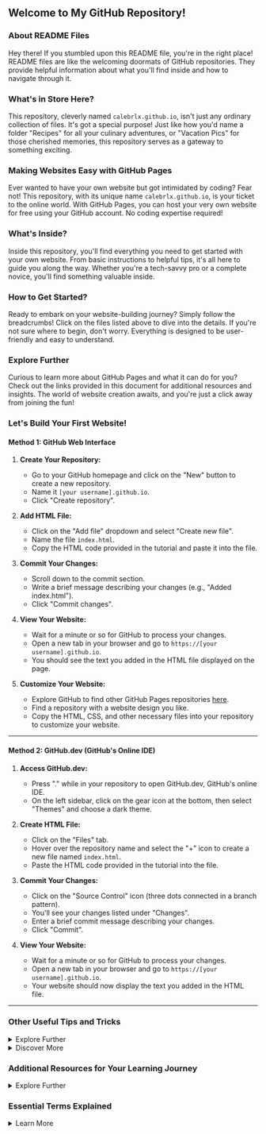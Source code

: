 ## Welcome to My GitHub Repository!

### About README Files

Hey there! If you stumbled upon this README file, you're in the right place! README files are like the welcoming doormats of GitHub repositories. They provide helpful information about what you'll find inside and how to navigate through it.

### What's in Store Here?

This repository, cleverly named `calebrlx.github.io`, isn't just any ordinary collection of files. It's got a special purpose! Just like how you'd name a folder "Recipes" for all your culinary adventures, or "Vacation Pics" for those cherished memories, this repository serves as a gateway to something exciting.

### Making Websites Easy with GitHub Pages

Ever wanted to have your own website but got intimidated by coding? Fear not! This repository, with its unique name `calebrlx.github.io`, is your ticket to the online world. With GitHub Pages, you can host your very own website for free using your GitHub account. No coding expertise required!

### What's Inside?

Inside this repository, you'll find everything you need to get started with your own website. From basic instructions to helpful tips, it's all here to guide you along the way. Whether you're a tech-savvy pro or a complete novice, you'll find something valuable inside.

### How to Get Started?

Ready to embark on your website-building journey? Simply follow the breadcrumbs! Click on the files listed above to dive into the details. If you're not sure where to begin, don't worry. Everything is designed to be user-friendly and easy to understand.

### Explore Further

Curious to learn more about GitHub Pages and what it can do for you? Check out the links provided in this document for additional resources and insights. The world of website creation awaits, and you're just a click away from joining the fun!


### Let's Build Your First Website!

#### Method 1: GitHub Web Interface

1. **Create Your Repository:**
   - Go to your GitHub homepage and click on the "New" button to create a new repository.
   - Name it `[your username].github.io`.
   - Click "Create repository".

2. **Add HTML File:**
   - Click on the "Add file" dropdown and select "Create new file".
   - Name the file `index.html`.
   - Copy the HTML code provided in the tutorial and paste it into the file.

3. **Commit Your Changes:**
   - Scroll down to the commit section.
   - Write a brief message describing your changes (e.g., "Added index.html").
   - Click "Commit changes".

4. **View Your Website:**
   - Wait for a minute or so for GitHub to process your changes.
   - Open a new tab in your browser and go to `https://[your username].github.io`.
   - You should see the text you added in the HTML file displayed on the page.

5. **Customize Your Website:**
   - Explore GitHub to find other GitHub Pages repositories [here](https://github.com/topics/githubio).
   - Find a repository with a website design you like.
   - Copy the HTML, CSS, and other necessary files into your repository to customize your website.


---

#### Method 2: GitHub.dev (GitHub's Online IDE)

1. **Access GitHub.dev:**
   - Press "." while in your repository to open GitHub.dev, GitHub's online IDE.
   - On the left sidebar, click on the gear icon at the bottom, then select "Themes" and choose a dark theme.

2. **Create HTML File:**
   - Click on the "Files" tab.
   - Hover over the repository name and select the "+" icon to create a new file named `index.html`.
   - Paste the HTML code provided in the tutorial into the file.

3. **Commit Your Changes:**
   - Click on the "Source Control" icon (three dots connected in a branch pattern).
   - You'll see your changes listed under "Changes".
   - Enter a brief commit message describing your changes.
   - Click "Commit".

4. **View Your Website:**
   - Wait for a minute or so for GitHub to process your changes.
   - Open a new tab in your browser and go to `https://[your username].github.io`.
   - Your website should now display the text you added in the HTML file.


---

### Other Useful Tips and Tricks

<details closed>
<summary>Explore Further</summary>

#### Public Folder Access

Did you know that anything you place in the `public` folder of your GitHub Pages repository becomes accessible through your website's URL? For instance, if you upload an image named `img.png` into the `public` folder (`public/img.png`), you can access it on your website at `yoursite.com/img.png`. This feature comes in handy when you want to include images, downloadable files, or other resources on your website.

#### Routing Basics

Understanding routing is key to organizing your website's content. Each HTML file you create in your repository represents a path on your website. The `index.html` file serves as the homepage (`yoursite.com`). For example, if you create a file named `about.html` and publish your site, you can access it at `yoursite.com/about`. This allows you to structure your website with different pages and sections for easy navigation.

#### Licensing Your Code

Before you dive too deep into coding, it's essential to understand licenses, especially if you're using open-source software or sharing your own projects. Common licenses like MIT and Apache offer permissions and limitations for using and modifying code. For instance, the MIT license generally allows for free use, modification, and redistribution of code with limited liability. Make sure to review the specific terms of each license to understand your rights and responsibilities.

#### Embrace Frameworks

Frameworks can be your best friend when it comes to building and maintaining larger websites. While they may add some complexity, they streamline the development process and help you create robust, scalable web applications. Consider exploring popular frameworks like Bootstrap, React, or Vue.js to see how they simplify web development tasks and enhance user experience. You can learn a lot by studying the source code of open-source projects built with these frameworks.

#### Resources for Further Learning

- **GitHub Pages Documentation**: Dive deeper into GitHub Pages functionality and features by exploring the [official documentation](https://docs.github.com/en/pages).
- **HTML and CSS Tutorials**: Brush up on your HTML and CSS skills with online tutorials and resources such as [MDN Web Docs](https://developer.mozilla.org/en-US/docs/Web/HTML) and [W3Schools](https://www.w3schools.com).
- **Understanding Licenses**: Learn more about software licenses and their implications through resources like [Choose a License](https://choosealicense.com/) and [Open Source Initiative](https://opensource.org/).
- **Exploring Frameworks**: Explore different web development frameworks by checking out their official documentation, tutorials, and GitHub repositories. Experiment with building small projects to get hands-on experience.
</details>


<details closed>
<summary>Discover More</summary>

#### Try Vercel for Hosting

Looking for more control and flexibility over your website hosting? Consider using [Vercel](https://vercel.com), a platform that offers a generous free tier and supports a wide range of open-source projects. With Vercel, you can sign up using your GitHub account and easily deploy repositories straight from their platform. The best part? Anytime you commit changes to your GitHub repository, Vercel automatically redeploys your website, keeping it up to date without any manual intervention. You'll receive a URL (e.g., `yourproject.vercel.app`) where you can view your live webpage. And if you want to share your website with others, you can use a link shortener like [v.gd](https://v.gd) to create a more user-friendly URL.

#### Understanding Git and GitHub

While GitHub offers a plethora of features tailored for professionals, it's essential to understand the basics of Git, the version control software that powers it. At its core, "committing" in Git is akin to saving your work with extra features. It allows you to track changes to your codebase over time, making it invaluable for managing larger projects with multiple collaborators. While Git may seem intimidating at first, it's widely used and relatively easy to learn with practice.

#### Getting Started with Git

If you're new to Git, fear not! It's pre-installed on most computers, and you can start using it right away. Here's how:
- **Mac**: Open Terminal (you can find it by pressing Space + Command and typing "Terminal") and start typing Git commands.
- **Windows**: Consider installing a Unix-like environment such as Git Bash or Windows Subsystem for Linux (WSL) for a smoother Git experience.
- **Linux**: If you're using Linux, you're likely already familiar with the command line interface and can start using Git right away.

#### Cloning Repositories

Want to download a GitHub repository to your local machine? It's as easy as running a single command! Here's how:
1. Copy the URL of the GitHub repository you want to clone. Make sure it's in the format `https://github.com/[username]/[reponame]` (without `.dev` or anything after the repository name).
2. Open your terminal and navigate to the directory where you want to clone the repository.
3. Run the command `git clone [githuburl]`, replacing `[githuburl]` with the URL you copied.
4. Voila! Git will clone the repository to your local machine, allowing you to explore and modify the code as needed.

Remember, if your repository is set to private visibility, you may need to authenticate with your GitHub credentials to clone it successfully.

#### Resources for Further Learning

- **Vercel Documentation**: Explore Vercel's features and functionalities by diving into their [official documentation](https://vercel.com/docs).
- **Git Handbook**: Get acquainted with Git's basic concepts and commands through resources like the [Git Handbook](https://guides.github.com/introduction/git-handbook/).
- **GitHub Learning Lab**: Take interactive courses on Git and GitHub offered by GitHub's [Learning Lab](https://lab.github.com/).
- **Git Cheat Sheet**: Keep a handy [Git cheat sheet](https://education.github.com/git-cheat-sheet-education.pdf) nearby for quick reference while learning Git commands.

With these additional insights and resources, you're well-equipped to navigate the world of Git, GitHub, and web hosting platforms like Vercel. Happy coding!
</details>


### Additional Resources for Your Learning Journey

<details closed>
<summary>Explore Further</summary>

#### Favorite Open Source Projects

Here are some of my personal favorite open-source projects that you might find interesting:
- **[Next.js](https://nextjs.org)**: A powerful framework for building React applications with server-side rendering and other advanced features.
- **[Chadnext](https://github.com/../chadnext)**: A basic Software as a Service (SaaS) application built using Next.js, showcasing its capabilities in real-world projects.

#### Amazing Websites and Platforms

Discover some amazing websites and platforms that offer valuable resources for developers and enthusiasts alike:
- **[Hugging Face Chat](https://huggingface.co/chat)**: Explore the latest AI models for free and without an account. Try out various AI capabilities and applications.
- **[Hugging Face](https://huggingface.co)**: An incredible platform with access to source code for AI models and other resources, fostering collaboration and innovation in the AI community.
- **[Vercel](https://vercel.com)**: A hosting platform for webpages that offers a generous free tier and seamless deployment of projects from GitHub.
- **[Railway](https://railway.app)**: Another hosting platform, focused on providing resources like APIs and databases. More technical, but offers powerful capabilities.
- **[AWS](https://aws.amazon.com)**: A comprehensive hosting platform with a wide range of services. While more complex, it's widely used at enterprise scales and powers a significant portion of the internet.

#### Essential Tools and Platforms

Explore some essential tools and platforms that can enhance your development experience:
- **[ChatGPT](https://chat.openai.com)**: Access the free 3.5 model for generating text and engaging in conversations. Consider upgrading to the Plus version for even more capabilities.
- **[OpenAI API](https://platform.openai.com)**: Dive into the technical aspects of AI development with OpenAI's API. Check out the documentation for detailed information on integrating AI into your applications.
- **[Visual Studio Code](https://code.visualstudio.com)**: A lightweight, feature-rich code editor that's perfect for local development. Completely free and open-source, with a vibrant ecosystem of extensions.
- **[Docker](https://docker.com)**: Learn about containerization and defining how applications run. Docker simplifies deployment and ensures consistency across different environments.
- **[SoloLearn](https://www.sololearn.com)**: An excellent platform for learning the basics of various programming languages. Available as an app, it offers interactive lessons and challenges.
- **Pythonista**: An iOS app that provides a convenient environment for writing and running Python scripts on your iPhone or iPad. Ideal for quick prototyping and experimentation.

#### Additional Learning Resources

- **[Next.js Documentation](https://nextjs.org/docs)**: Dive into the official documentation to master the Next.js framework and its advanced features.
- **[GitHub Learning Lab](https://lab.github.com/)**: Explore interactive courses on Git, GitHub, and other development topics offered by GitHub's Learning Lab.
- **[FreeCodeCamp](https://www.freecodecamp.org/)**: Access free coding tutorials and projects to build your skills and enhance your portfolio.
- **[Codecademy](https://www.codecademy.com/)**: Learn to code interactively with step-by-step tutorials covering various programming languages and technologies.

With these resources at your disposal, you're well on your way to becoming a proficient developer and exploring exciting projects in the world of open source and beyond!
</details>


### Essential Terms Explained

<details closed>
<summary>Learn More</summary>

#### Git
- **Git**: A distributed version control system used for tracking changes in code files. It allows multiple developers to collaborate on a project simultaneously.

- **Pull**: The action of fetching changes from a remote repository and integrating them into the local repository.

- **Merge**: Combining changes from different branches or histories into a single branch.

- **Main**: The default branch in a Git repository, often used as the primary development branch.

- **Version Control**: The management of changes to documents, computer programs, large web sites, and other collections of information.

- **Commit**: A snapshot of changes made to a repository at a specific point in time.

- **Repository (Repo)**: A storage location where software packages, libraries, and other data are stored and managed.

- **Source Code**: The human-readable version of a computer program before it's been compiled or translated into binary code.

- **Fork**: A copy of a repository that allows you to freely experiment with changes without affecting the original project.

- **Issues**: Problems, suggestions, or questions related to a project that are tracked on platforms like GitHub for discussion and resolution.

- **Contribute**: To actively participate in the development or improvement of a project, typically by submitting code changes, bug fixes, or enhancements.

- **Push**: The action of sending changes from a local repository to a remote repository.

#### Networking
- **HTTP (Hypertext Transfer Protocol)**: A protocol used for transmitting data over the internet.

- **HTTPS (Hypertext Transfer Protocol Secure)**: A secure version of HTTP that encrypts data during transmission.

- **TLD (Top-Level Domain)**: The last part of a domain name, such as ".com" or ".org".

- **Subdomain**: A domain that is part of a larger domain, appearing before the main domain name.

- **Port**: A numerical identifier used to specify a particular process or application running on a computer in a network.

- **Proxy**: An intermediary server that forwards requests from clients to other servers.

- **IP (Internet Protocol)**: A unique numerical address assigned to each device connected to a computer network.

- **DNS (Domain Name System)**: A hierarchical decentralized naming system for computers, services, or other resources connected to the internet.

- **Records**: Data entries in a DNS zone file that map domain names to corresponding IP addresses.

- **Domain**: A unique name that identifies one or more IP addresses.

- **URL (Uniform Resource Locator)**: A web address that specifies the location of a resource on the internet.

- **URI (Uniform Resource Identifier)**: A string of characters used to identify a resource, either by location, name, or both.

- **Cookies**: Small pieces of data stored on a user's device by websites to remember user preferences, login credentials, and other information.

- **Inspect**: To examine or analyze the code, structure, or behavior of a website or application.

- **Web Console**: A tool in web browsers that allows developers to interact with a web page using JavaScript commands.

#### CLI (Command-Line Interface)
- **CLI**: A text-based interface used to interact with a computer program or operating system.

- **Navigation**: Basic commands for navigating the file system, such as listing files (`ls`), changing directories (`cd`), creating directories (`mkdir`), and editing files (`vim`).

- **npm (Node Package Manager)**: A package manager for JavaScript and Node.js projects, used for installing and managing dependencies.

- **pnpm**: Another package manager for JavaScript projects, designed to be faster and more efficient than npm.

- **yarn**: A third package manager for JavaScript projects, developed by Facebook and optimized for performance and reliability.

- **pip**: The package installer for Python, used for installing and managing Python packages.

#### Languages
- **Shell (.sh)**: A scripting language used for automating tasks in Unix-based systems.

- **TypeScript (.ts, .tsx)**: A superset of JavaScript that adds static typing and other features for building large-scale applications.

- **JavaScript (.js, .jsx)**: A versatile programming language used for creating dynamic, interactive websites and web applications.

- **JSON (.json)**: A lightweight data interchange format used for storing and exchanging data between a server and a web application.

- **Python (.py)**: A high-level programming language known for its simplicity and readability, widely used for web development, data analysis, and artificial intelligence.

- **Swift (.swift)**: A programming language developed by Apple for building iOS, macOS, watchOS, and tvOS applications.

#### Files
- **README.md**: A file containing information about a project, typically written in Markdown format for easy readability on platforms like GitHub.

- **index.html**: The main HTML file of a website, serving as the entry point for visitors.

- **package.json**: A metadata file used in Node.js projects to define project details and dependencies.

- **yarn.lock**: A file generated by the Yarn package manager that locks dependency versions to ensure consistent installations across different environments.

- **.git**: The hidden directory that contains all the version control information for a Git repository.

- **docker-compose.yml**: A configuration file used by Docker Compose to define services, networks, and volumes for a multi-container Docker application.

- **Dockerfile**: A text file containing instructions for building a Docker image, which can be used to create containers for running applications.

#### Other
- **Syntax**: The rules and structure governing the combination of symbols and words in a programming language or markup language.

- **Bug**: An error or flaw in a computer program that produces unexpected results or behavior.

With these terms explained, you'll have a better understanding of the fundamental concepts and tools used in programming and web development.
</details>


